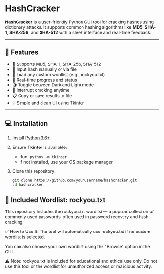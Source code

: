 # HashCracker

**HashCracker** is a user-friendly Python GUI tool for cracking hashes using dictionary attacks. It supports common hashing algorithms like **MD5**, **SHA-1**, **SHA-256**, and **SHA-512** with a sleek interface and real-time feedback.

---

## 🚀 Features

- 🔐 Supports MD5, SHA-1, SHA-256, SHA-512
- 📂 Input hash manually or via file
- 📄 Load any custom wordlist (e.g., rockyou.txt)
- 🎯 Real-time progress and status
- 🌗 Toggle between Dark and Light mode
- 🛑 Interrupt cracking anytime
- 📋 Copy or save results to file
- 💡 Simple and clean UI using Tkinter

---

## 💻 Installation

1. Install [Python 3.6+](https://www.python.org/downloads/)
2. Ensure **Tkinter** is available:
   - Run: `python -m tkinter`
   - If not installed, use your OS package manager

3. Clone this repository:
   ```bash
   git clone https://github.com/yourusername/hashcracker.git
   cd hashcracker
## 📂 Included Wordlist: rockyou.txt
This repository includes the rockyou.txt wordlist — a popular collection of commonly used passwords, often used in password recovery and hash cracking.

✅ How to Use It:
The tool will automatically use rockyou.txt if no custom wordlist is selected.

You can also choose your own wordlist using the "Browse" option in the GUI.

⚠️ Note: rockyou.txt is included for educational and ethical use only. Do not use this tool or the wordlist for unauthorized access or malicious activity.
